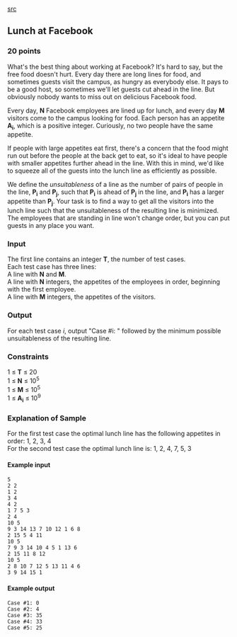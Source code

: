 [src](https://www.facebook.com/hackercup/problems.php?pid=582461561843577&round=180228228840273)

## Lunch at Facebook

### 20 points 

What's the best thing about working at Facebook? It's hard to say, but the
free food doesn't hurt. Every day there are long lines for food, and sometimes
guests visit the campus, as hungry as everybody else. It pays to be a good
host, so sometimes we'll let guests cut ahead in the line. But obviously
nobody wants to miss out on delicious Facebook food.

Every day, **N** Facebook employees are lined up for lunch, and every day
**M** visitors come to the campus looking for food. Each person has an
appetite **A<sub>i</sub>**, which is a positive integer. Curiously, no two
people have the same appetite.

If people with large appetites eat first, there's a concern that the food
might run out before the people at the back get to eat, so it's ideal to have
people with smaller appetites further ahead in the line. With this in mind,
we'd like to squeeze all of the guests into the lunch line as efficiently as
possible.

We define the _unsuitableness_ of a line as the number of pairs of people in
the line, **P<sub>i</sub>** and **P<sub>j</sub>**, such that **P<sub>i</sub>**
is ahead of **P<sub>j</sub>** in the line, and **P<sub>i</sub>** has a larger
appetite than **P<sub>j</sub>**. Your task is to find a way to get all the
visitors into the lunch line such that the unsuitableness of the resulting
line is minimized. The employees that are standing in line won't change order,
but you can put guests in any place you want.

### Input

The first line contains an integer **T**, the number of test cases.  
Each test case has three lines:  
A line with **N** and **M**.  
A line with **N** integers, the appetites of the employees in order, beginning
with the first employee.  
A line with **M** integers, the appetites of the visitors.  

### Output

For each test case _i_, output "Case #i: " followed by the minimum possible
unsuitableness of the resulting line.

### Constraints

1 ≤ **T** ≤ 20  
1 ≤ **N** ≤ 10<sup>5</sup>  
1 ≤ **M** ≤ 10<sup>5</sup>  
1 ≤ **A<sub>i</sub>** ≤ 10<sup>9</sup>  

### Explanation of Sample

For the first test case the optimal lunch line has the following appetites in
order: 1, 2, 3, 4  
For the second test case the optimal lunch line is: 1, 2, 4, 7, 5, 3  

#### Example input

```
5
2 2
1 2
3 4
4 2
1 7 5 3
2 4
10 5
9 3 14 13 7 10 12 1 6 8
2 15 5 4 11
10 5
7 9 3 14 10 4 5 1 13 6
2 15 11 8 12
10 5
2 8 10 7 12 5 13 11 4 6
3 9 14 15 1
```

#### Example output

```
Case #1: 0
Case #2: 4
Case #3: 35
Case #4: 33
Case #5: 25
```
